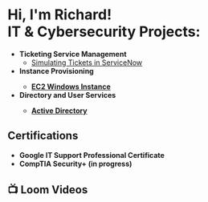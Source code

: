 <h1>Hi, I'm Richard! <br/><a 

<h2> IT & Cybersecurity Projects:</h2>

- <b>Ticketing Service Management</b>
  -  [Simulating Tickets in ServiceNow](https://github.com/RichardJ7/ServiceNow-Lab)
- <b> Instance Provisioning <b>
  - [EC2 Windows Instance](https://github.com/RichardJ7/EC2-Windows-Instance/edit/main/README.md)
- </b> Directory and User Services <b>
   - [Active Directory](https://github.com/RichardJ7/Active-Directory-Lab-)
<h2> Certifications </h2> 

  - <b> Google IT Support Professional Certificate </b>
  - <b> CompTIA Security+ (in progress) <b>
  
<h2>📺 Loom Videos </h2>





